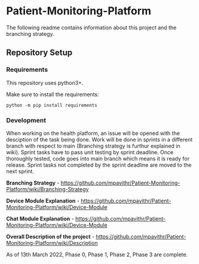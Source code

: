 # Patient-Monitoring-Platform

The following readme contains information about this project and the branching strategy.

## Repository Setup

### Requirements

This repository uses python3+.

Make sure to install the requirements:

```
python -m pip install requirements
```

### Development

When working on the health platform, an issue will be opened with the desciption of the task being done. Work will be done in sprints in a different branch with respect to main (Branching strategy is furthur explained in wiki). Sprint tasks have to pass unit testing by sprint deadline. Once thoroughly tested, code goes into main branch which means it is ready for release. Sprint tasks not completed by the sprint deadline are moved to the next sprint. 

**Branching Strategy** - https://github.com/mpavithr/Patient-Monitoring-Platform/wiki/Branching-Strategy

**Device Module Explanation** - https://github.com/mpavithr/Patient-Monitoring-Platform/wiki/Device-Module

**Chat Module Explanation** - https://github.com/mpavithr/Patient-Monitoring-Platform/wiki/Device-Module

**Overall Description of the project** - https://github.com/mpavithr/Patient-Monitoring-Platform/wiki/Description

As of 13th March 2022, Phase 0, Phase 1, Phase 2, Phase 3 are complete. 

